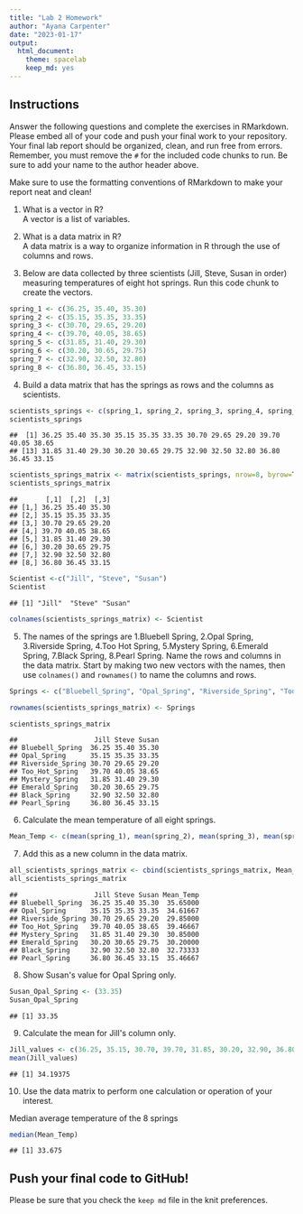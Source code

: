```yaml
---
title: "Lab 2 Homework"
author: "Ayana Carpenter"
date: "2023-01-17"
output:
  html_document: 
    theme: spacelab
    keep_md: yes
---
```


## Instructions
Answer the following questions and complete the exercises in RMarkdown. Please embed all of your code and push your final work to your repository. Your final lab report should be organized, clean, and run free from errors. Remember, you must remove the `#` for the included code chunks to run. Be sure to add your name to the author header above.  

Make sure to use the formatting conventions of RMarkdown to make your report neat and clean!  

1. What is a vector in R?  
A vector is a list of variables. 

2. What is a data matrix in R?  
A data matrix is a way to organize information in R through the use of columns and rows. 

3. Below are data collected by three scientists (Jill, Steve, Susan in order) measuring temperatures of eight hot springs. Run this code chunk to create the vectors.  

```r
spring_1 <- c(36.25, 35.40, 35.30)
spring_2 <- c(35.15, 35.35, 33.35)
spring_3 <- c(30.70, 29.65, 29.20)
spring_4 <- c(39.70, 40.05, 38.65)
spring_5 <- c(31.85, 31.40, 29.30)
spring_6 <- c(30.20, 30.65, 29.75)
spring_7 <- c(32.90, 32.50, 32.80)
spring_8 <- c(36.80, 36.45, 33.15)
```

4. Build a data matrix that has the springs as rows and the columns as scientists.  


```r
scientists_springs <- c(spring_1, spring_2, spring_3, spring_4, spring_5, spring_6, spring_7, spring_8) 
scientists_springs
```

```
##  [1] 36.25 35.40 35.30 35.15 35.35 33.35 30.70 29.65 29.20 39.70 40.05 38.65
## [13] 31.85 31.40 29.30 30.20 30.65 29.75 32.90 32.50 32.80 36.80 36.45 33.15
```

```r
scientists_springs_matrix <- matrix(scientists_springs, nrow=8, byrow=T)
scientists_springs_matrix
```

```
##       [,1]  [,2]  [,3]
## [1,] 36.25 35.40 35.30
## [2,] 35.15 35.35 33.35
## [3,] 30.70 29.65 29.20
## [4,] 39.70 40.05 38.65
## [5,] 31.85 31.40 29.30
## [6,] 30.20 30.65 29.75
## [7,] 32.90 32.50 32.80
## [8,] 36.80 36.45 33.15
```

```r
Scientist <-c("Jill", "Steve", "Susan")
Scientist
```

```
## [1] "Jill"  "Steve" "Susan"
```

```r
colnames(scientists_springs_matrix) <- Scientist
```

5. The names of the springs are 1.Bluebell Spring, 2.Opal Spring, 3.Riverside Spring, 4.Too Hot Spring, 5.Mystery Spring, 6.Emerald Spring, 7.Black Spring, 8.Pearl Spring. Name the rows and columns in the data matrix. Start by making two new vectors with the names, then use `colnames()` and `rownames()` to name the columns and rows.


```r
Springs <- c("Bluebell_Spring", "Opal_Spring", "Riverside_Spring", "Too_Hot_Spring", "Mystery_Spring", "Emerald_Spring", "Black_Spring", "Pearl_Spring")
```


```r
rownames(scientists_springs_matrix) <- Springs
```


```r
scientists_springs_matrix
```

```
##                   Jill Steve Susan
## Bluebell_Spring  36.25 35.40 35.30
## Opal_Spring      35.15 35.35 33.35
## Riverside_Spring 30.70 29.65 29.20
## Too_Hot_Spring   39.70 40.05 38.65
## Mystery_Spring   31.85 31.40 29.30
## Emerald_Spring   30.20 30.65 29.75
## Black_Spring     32.90 32.50 32.80
## Pearl_Spring     36.80 36.45 33.15
```

6. Calculate the mean temperature of all eight springs.


```r
Mean_Temp <- c(mean(spring_1), mean(spring_2), mean(spring_3), mean(spring_4), mean(spring_5), mean(spring_6), mean(spring_7), mean(spring_8))
```

7. Add this as a new column in the data matrix.  

```r
all_scientists_springs_matrix <- cbind(scientists_springs_matrix, Mean_Temp)
all_scientists_springs_matrix
```

```
##                   Jill Steve Susan Mean_Temp
## Bluebell_Spring  36.25 35.40 35.30  35.65000
## Opal_Spring      35.15 35.35 33.35  34.61667
## Riverside_Spring 30.70 29.65 29.20  29.85000
## Too_Hot_Spring   39.70 40.05 38.65  39.46667
## Mystery_Spring   31.85 31.40 29.30  30.85000
## Emerald_Spring   30.20 30.65 29.75  30.20000
## Black_Spring     32.90 32.50 32.80  32.73333
## Pearl_Spring     36.80 36.45 33.15  35.46667
```

8. Show Susan's value for Opal Spring only.


```r
Susan_Opal_Spring <- (33.35)
Susan_Opal_Spring
```

```
## [1] 33.35
```

9. Calculate the mean for Jill's column only.  

```r
Jill_values <- c(36.25, 35.15, 30.70, 39.70, 31.85, 30.20, 32.90, 36.80)
mean(Jill_values)
```

```
## [1] 34.19375
```

10. Use the data matrix to perform one calculation or operation of your interest.

Median average temperature of the 8 springs

```r
median(Mean_Temp)
```

```
## [1] 33.675
```


## Push your final code to GitHub!
Please be sure that you check the `keep md` file in the knit preferences.  
